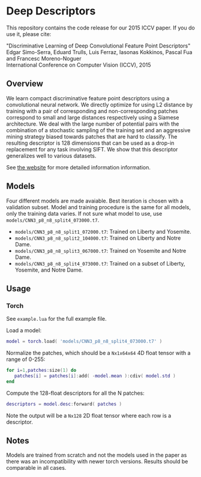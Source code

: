 # Deep Descriptors

This repository contains the code release for our 2015 ICCV paper. If you do use it, please cite:

"Discriminative Learning of Deep Convolutional Feature Point Descriptors"  
Edgar Simo-Serra, Eduard Trulls, Luis Ferraz, Iasonas Kokkinos, Pascal Fua and Francesc Moreno-Noguer  
International Conference on Computer Vision (ICCV), 2015

## Overview

We learn compact discriminative feature point descriptors using a convolutional
neural network. We directly optimize for using L2 distance by training with a
pair of corresponding and non-corresponding patches correspond to small and
large distances respectively using a Siamese architecture. We deal with the
large number of potential pairs with the combination of a stochastic sampling
of the training set and an aggressive mining strategy biased towards patches
that are hard to classify. The resulting descriptor is 128 dimensions that can
be used as a drop-in replacement for any task involving SIFT. We show that this
descriptor generalizes well to various datasets.

See [the website](http://hi.cs.waseda.ac.jp/~esimo/research/deepdesc/) for more
detailed information information.

## Models

Four different models are made avaiable. Best iteration is chosen with a
validation subset. Model and training procedure is the same for all models,
only the training data varies. If not sure what model to use, use
`models/CNN3_p8_n8_split4_073000.t7`.

* `models/CNN3_p8_n8_split1_072000.t7`: Trained on Liberty and Yosemite.
* `models/CNN3_p8_n8_split2_104000.t7`: Trained on Liberty and Notre Dame.
* `models/CNN3_p8_n8_split3_067000.t7`: Trained on Yosemite and Notre Dame.
* `models/CNN3_p8_n8_split4_073000.t7`: Trained on a subset of Liberty, Yosemite, and Notre Dame.

## Usage

### Torch

See `example.lua` for the full example file.

Load a model:

```lua
model = torch.load( 'models/CNN3_p8_n8_split4_073000.t7' )
```

Normalize the patches, which should be a `Nx1x64x64` 4D float tensor with a range of 0-255:

```lua
for i=1,patches:size(1) do
   patches[i] = patches[i]:add( -model.mean ):cdiv( model.std )
end

```

Compute the 128-float descriptors for all the N patches:

```lua
descriptors = model.desc:forward( patches )
```

Note the output will be a `Nx128` 2D float tensor where each row is a descriptor.

## Notes

Models are trained from scratch and not the models used in the paper as there
was an incompatibility with newer torch versions. Results should be comparable
in all cases.





